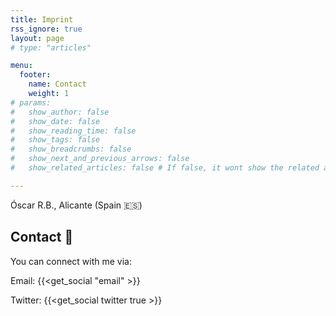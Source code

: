 ```yaml
---
title: Imprint
rss_ignore: true
layout: page
# type: "articles"

menu:
  footer:
    name: Contact
    weight: 1
# params:
#   show_author: false
#   show_date: false
#   show_reading_time: false
#   show_tags: false
#   show_breadcrumbs: false
#   show_next_and_previous_arrows: false
#   show_related_articles: false # If false, it wont show the related articles at the bottom. If true (or non set), they will show.

---
```


Óscar R.B.,
Alicante (Spain 🇪🇸)


## Contact 👋
<!-- ## {{<text_wavy text="Contact" freq="0.05" time="1.8">}} -->

You can connect with me via:

Email: {{<get_social "email" >}}

Twitter: {{<get_social twitter true >}}

